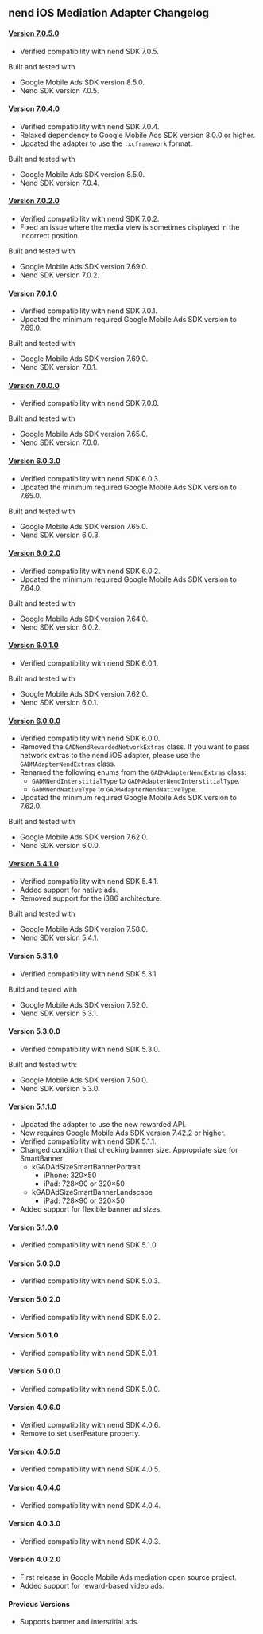 ## nend iOS Mediation Adapter Changelog

#### [Version 7.0.5.0](https://dl.google.com/googleadmobadssdk/mediation/ios/nend/NendAdapter-7.0.5.0.zip)
- Verified compatibility with nend SDK 7.0.5.

Built and tested with
- Google Mobile Ads SDK version 8.5.0.
- Nend SDK version 7.0.5.

#### [Version 7.0.4.0](https://dl.google.com/googleadmobadssdk/mediation/ios/nend/NendAdapter-7.0.4.0.zip)
- Verified compatibility with nend SDK 7.0.4.
- Relaxed dependency to Google Mobile Ads SDK version 8.0.0 or higher.
- Updated the adapter to use the `.xcframework` format.

Built and tested with
- Google Mobile Ads SDK version 8.5.0.
- Nend SDK version 7.0.4.

#### [Version 7.0.2.0](https://dl.google.com/googleadmobadssdk/mediation/ios/nend/NendAdapter-7.0.2.0.zip)
- Verified compatibility with nend SDK 7.0.2.
- Fixed an issue where the media view is sometimes displayed in the incorrect position.

Built and tested with
- Google Mobile Ads SDK version 7.69.0.
- Nend SDK version 7.0.2.

#### [Version 7.0.1.0](https://dl.google.com/googleadmobadssdk/mediation/ios/nend/NendAdapter-7.0.1.0.zip)
- Verified compatibility with nend SDK 7.0.1.
- Updated the minimum required Google Mobile Ads SDK version to 7.69.0.

Built and tested with
- Google Mobile Ads SDK version 7.69.0.
- Nend SDK version 7.0.1.

#### [Version 7.0.0.0](https://dl.google.com/googleadmobadssdk/mediation/ios/nend/NendAdapter-7.0.0.0.zip)
- Verified compatibility with nend SDK 7.0.0.

Built and tested with
- Google Mobile Ads SDK version 7.65.0.
- Nend SDK version 7.0.0.

#### [Version 6.0.3.0](https://dl.google.com/googleadmobadssdk/mediation/ios/nend/NendAdapter-6.0.3.0.zip)
- Verified compatibility with nend SDK 6.0.3.
- Updated the minimum required Google Mobile Ads SDK version to 7.65.0.

Built and tested with
- Google Mobile Ads SDK version 7.65.0.
- Nend SDK version 6.0.3.

#### [Version 6.0.2.0](https://dl.google.com/googleadmobadssdk/mediation/ios/nend/NendAdapter-6.0.2.0.zip)
- Verified compatibility with nend SDK 6.0.2.
- Updated the minimum required Google Mobile Ads SDK version to 7.64.0.

Built and tested with
- Google Mobile Ads SDK version 7.64.0.
- Nend SDK version 6.0.2.

#### [Version 6.0.1.0](https://dl.google.com/googleadmobadssdk/mediation/ios/nend/NendAdapter-6.0.1.0.zip)
- Verified compatibility with nend SDK 6.0.1.

Built and tested with
- Google Mobile Ads SDK version 7.62.0.
- Nend SDK version 6.0.1.

#### [Version 6.0.0.0](https://dl.google.com/googleadmobadssdk/mediation/ios/nend/NendAdapter-6.0.0.0.zip)
- Verified compatibility with nend SDK 6.0.0.
- Removed the `GADNendRewardedNetworkExtras` class. If you want to pass network
extras to the nend iOS adapter, please use the `GADMAdapterNendExtras` class.
- Renamed the following enums from the `GADMAdapterNendExtras` class:
  - `GADMNendInterstitialType` to `GADMAdapterNendInterstitialType`.
  - `GADMNendNativeType` to `GADMAdapterNendNativeType`.
- Updated the minimum required Google Mobile Ads SDK version to 7.62.0.

Built and tested with
- Google Mobile Ads SDK version 7.62.0.
- Nend SDK version 6.0.0.

#### [Version 5.4.1.0](https://dl.google.com/googleadmobadssdk/mediation/ios/nend/NendAdapter-5.4.1.0.zip)
- Verified compatibility with nend SDK 5.4.1.
- Added support for native ads.
- Removed support for the i386 architecture.

Built and tested with
- Google Mobile Ads SDK version 7.58.0.
- Nend SDK version 5.4.1.

#### Version 5.3.1.0
- Verified compatibility with nend SDK 5.3.1.

Build and tested with
- Google Mobile Ads SDK version 7.52.0.
- Nend SDK version 5.3.1.

#### Version 5.3.0.0
- Verified compatibility with nend SDK 5.3.0.

Built and tested with:
- Google Mobile Ads SDK version 7.50.0.
- Nend SDK version 5.3.0.

#### Version 5.1.1.0
- Updated the adapter to use the new rewarded API.
- Now requires Google Mobile Ads SDK version 7.42.2 or higher.
- Verified compatibility with nend SDK 5.1.1.
- Changed condition that checking banner size.
  Appropriate size for SmartBanner
  - kGADAdSizeSmartBannerPortrait
    - iPhone: 320×50
    - iPad: 728×90 or 320×50
  - kGADAdSizeSmartBannerLandscape
    - iPad: 728×90 or 320×50
- Added support for flexible banner ad sizes.

#### Version 5.1.0.0
- Verified compatibility with nend SDK 5.1.0.

#### Version 5.0.3.0
- Verified compatibility with nend SDK 5.0.3.

#### Version 5.0.2.0
- Verified compatibility with nend SDK 5.0.2.

#### Version 5.0.1.0
- Verified compatibility with nend SDK 5.0.1.

#### Version 5.0.0.0
- Verified compatibility with nend SDK 5.0.0.

#### Version 4.0.6.0
- Verified compatibility with nend SDK 4.0.6.
- Remove to set userFeature property.

#### Version 4.0.5.0
- Verified compatibility with nend SDK 4.0.5.

#### Version 4.0.4.0
- Verified compatibility with nend SDK 4.0.4.

#### Version 4.0.3.0
- Verified compatibility with nend SDK 4.0.3.

#### Version 4.0.2.0
- First release in Google Mobile Ads mediation open source project.
- Added support for reward-based video ads.

#### Previous Versions
- Supports banner and interstitial ads.
